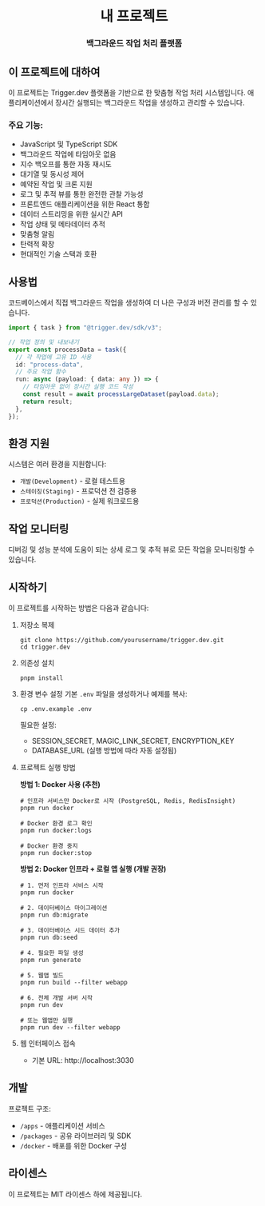 <div align="center">
<h1>내 프로젝트</h1>

### 백그라운드 작업 처리 플랫폼

</div>

## 이 프로젝트에 대하여

이 프로젝트는 Trigger.dev 플랫폼을 기반으로 한 맞춤형 작업 처리 시스템입니다. 애플리케이션에서 장시간 실행되는 백그라운드 작업을 생성하고 관리할 수 있습니다.

### 주요 기능:

- JavaScript 및 TypeScript SDK
- 백그라운드 작업에 타임아웃 없음
- 지수 백오프를 통한 자동 재시도
- 대기열 및 동시성 제어
- 예약된 작업 및 크론 지원
- 로그 및 추적 뷰를 통한 완전한 관찰 가능성
- 프론트엔드 애플리케이션을 위한 React 통합
- 데이터 스트리밍을 위한 실시간 API
- 작업 상태 및 메타데이터 추적
- 맞춤형 알림
- 탄력적 확장
- 현대적인 기술 스택과 호환

## 사용법

코드베이스에서 직접 백그라운드 작업을 생성하여 더 나은 구성과 버전 관리를 할 수 있습니다.

```ts
import { task } from "@trigger.dev/sdk/v3";

// 작업 정의 및 내보내기
export const processData = task({
  // 각 작업에 고유 ID 사용
  id: "process-data",
  // 주요 작업 함수
  run: async (payload: { data: any }) => {
    // 타임아웃 없이 장시간 실행 코드 작성
    const result = await processLargeDataset(payload.data);
    return result;
  },
});
```

## 환경 지원

시스템은 여러 환경을 지원합니다:
- `개발(Development)` - 로컬 테스트용
- `스테이징(Staging)` - 프로덕션 전 검증용
- `프로덕션(Production)` - 실제 워크로드용

## 작업 모니터링

디버깅 및 성능 분석에 도움이 되는 상세 로그 및 추적 뷰로 모든 작업을 모니터링할 수 있습니다.

## 시작하기

이 프로젝트를 시작하는 방법은 다음과 같습니다:

1. 저장소 복제
   ```
   git clone https://github.com/yourusername/trigger.dev.git
   cd trigger.dev
   ```

2. 의존성 설치
   ```
   pnpm install
   ```

3. 환경 변수 설정
   기본 `.env` 파일을 생성하거나 예제를 복사:
   ```
   cp .env.example .env
   ```
   필요한 설정:
   - SESSION_SECRET, MAGIC_LINK_SECRET, ENCRYPTION_KEY
   - DATABASE_URL (실행 방법에 따라 자동 설정됨)

4. 프로젝트 실행 방법

   **방법 1: Docker 사용 (추천)**
   ```
   # 인프라 서비스만 Docker로 시작 (PostgreSQL, Redis, RedisInsight)
   pnpm run docker

   # Docker 환경 로그 확인
   pnpm run docker:logs

   # Docker 환경 중지
   pnpm run docker:stop
   ```

   **방법 2: Docker 인프라 + 로컬 앱 실행 (개발 권장)**
   ```
   # 1. 먼저 인프라 서비스 시작
   pnpm run docker
   
   # 2. 데이터베이스 마이그레이션
   pnpm run db:migrate
   
   # 3. 데이터베이스 시드 데이터 추가
   pnpm run db:seed
   
   # 4. 필요한 파일 생성
   pnpm run generate
   
   # 5. 웹앱 빌드
   pnpm run build --filter webapp
   
   # 6. 전체 개발 서버 시작
   pnpm run dev
   
   # 또는 웹앱만 실행 
   pnpm run dev --filter webapp
   ```

5. 웹 인터페이스 접속
   - 기본 URL: http://localhost:3030

## 개발

프로젝트 구조:
- `/apps` - 애플리케이션 서비스
- `/packages` - 공유 라이브러리 및 SDK
- `/docker` - 배포를 위한 Docker 구성

## 라이센스

이 프로젝트는 MIT 라이센스 하에 제공됩니다.